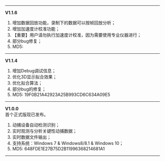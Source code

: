 ----------
**V1.1.6**<br>
1. 增加数据回放功能，录制下的数据可以按帧回放分析；
2. 增加加速度计校准功能；
3. 【重要】用户请勿执行加速度计校准，因为需要使用专业仪器进行；
4. 部分bug修复；
5. MD5: 
----------
**V1.1.4**<br>
1. 增加Debug调试信息；
2. 优化3D显示拟合效果；
3. 优化拟合算法；
4. 部分bug的修复；
5. MD5: 19F0B21A42923A25B993CD6C634A09E5

----------
**V1.0.0**<br>
首个正式版现已发布。
1. 动捕设备自动检测识别；
2. 实时观测与分析关键性动捕数据；
3. 实时数据文件输出；
4. 支持系统：Windows 7 & Windows8/8.1 & Windows 10；
5. MD5: 648FDE1E27B75D2B11996368214681A1

----------


